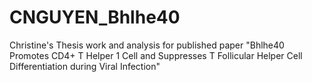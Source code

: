 # CNGUYEN_Bhlhe40
Christine's Thesis work and analysis for published paper "Bhlhe40 Promotes CD4+ T Helper 1 Cell and Suppresses T Follicular Helper Cell Differentiation during Viral Infection"
